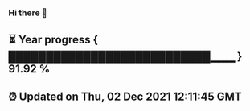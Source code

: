 ### Hi there 👋
⏳ Year progress { ███████████████████████████▁▁▁ } 91.92 %
---
⏰ Updated on Thu, 02 Dec 2021 12:11:45 GMT
---
